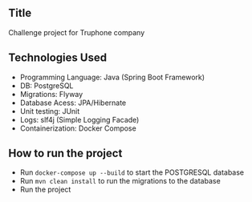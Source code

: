 ## Title

Challenge project for Truphone company

## Technologies Used

- Programming Language: Java (Spring Boot Framework)
- DB: PostgreSQL
- Migrations: Flyway
- Database Acess: JPA/Hibernate
- Unit testing: JUnit
- Logs: slf4j (Simple Logging Facade)
- Containerization: Docker Compose

## How to run the project

- Run `docker-compose up --build` to start the POSTGRESQL database
- Run `mvn clean install` to run the migrations to the database
- Run the project
